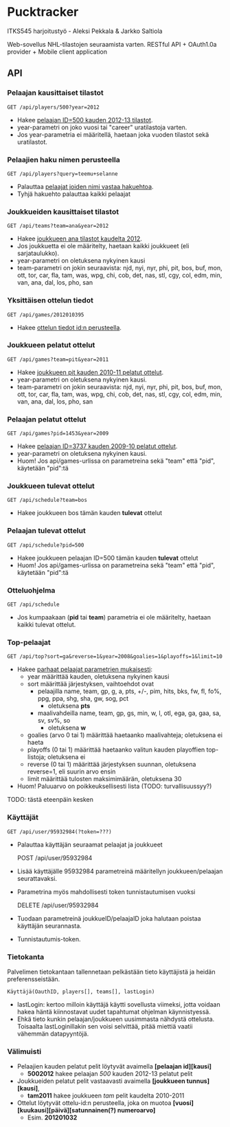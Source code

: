 # Pucktracker

ITKS545 harjoitustyö - Aleksi Pekkala & Jarkko Saltiola

Web-sovellus NHL-tilastojen seuraamista varten.
RESTful API + OAuth1.0a provider + Mobile client application

## API

### Pelaajan kausittaiset tilastot

    GET /api/players/500?year=2012

- Hakee [pelaajan ID=500 kauden 2012-13 tilastot](http://pucktracker.appspot.com/api/players/12?year=2012).
- year-parametri on joko vuosi tai "career" uratilastoja varten.
- Jos year-parametria ei määritellä, haetaan joka vuoden tilastot sekä uratilastot.

### Pelaajien haku nimen perusteella

    GET /api/players?query=teemu+selanne

- Palauttaa [pelaajat joiden nimi vastaa hakuehtoa](http://pucktracker.appspot.com/api/players?query=teemu+selanne).
- Tyhjä hakuehto palauttaa kaikki pelaajat

### Joukkueiden kausittaiset tilastot

    GET /api/teams?team=ana&year=2012

- Hakee [joukkueen ana tilastot kaudelta 2012](http://pucktracker.appspot.com/api/teams?team=ana&year=2012).
- Jos joukkuetta ei ole määritelty, haetaan kaikki joukkueet (eli sarjataulukko).
- year-parametri on oletuksena nykyinen kausi
- team-parametri on jokin seuraavista: njd, nyi, nyr, phi, pit, bos, buf, mon, ott, tor, car, fla, tam, was, wpg, chi, cob, det, nas, stl, cgy, col, edm, min, van, ana, dal, los, pho, san

### Yksittäisen ottelun tiedot

    GET /api/games/2012010395

- Hakee [ottelun tiedot id:n perusteella](http://pucktracker.appspot.com/api/games/2012010395).

### Joukkueen pelatut ottelut

    GET /api/games?team=pit&year=2011

- Hakee [joukkueen pit kauden 2010-11 pelatut ottelut](http://pucktracker.appspot.com/api/games?team=pit&year=2011).
- year-parametri on oletuksena nykyinen kausi.
- team-parametri on jokin seuraavista: njd, nyi, nyr, phi, pit, bos, buf, mon, ott, tor, car, fla, tam, was, wpg, chi, cob, det, nas, stl, cgy, col, edm, min, van, ana, dal, los, pho, san


### Pelaajan pelatut ottelut

    GET /api/games?pid=1453&year=2009

- Hakee [pelaajan ID=3737 kauden 2009-10 pelatut ottelut](http://pucktracker.appspot.com/api/games?pid=1453&year=2009).
- year-parametri on oletuksena nykyinen kausi.
- Huom! Jos api/games-urlissa on parametreina sekä "team" että "pid", käytetään "pid":tä

### Joukkueen tulevat ottelut

    GET /api/schedule?team=bos

- Hakee joukkueen bos tämän kauden **tulevat** ottelut

### Pelaajan tulevat ottelut

    GET /api/schedule?pid=500

- Hakee joukkueen pelaajan ID=500 tämän kauden **tulevat** ottelut
- Huom! Jos api/games-urlissa on parametreina sekä "team" että "pid", käytetään "pid":tä

### Otteluohjelma

    GET /api/schedule

- Jos kumpaakaan (**pid** tai **team**) parametria ei ole määritelty, haetaan kaikki tulevat ottelut.

### Top-pelaajat

    GET /api/top?sort=ga&reverse=1&year=2008&goalies=1&playoffs=1&limit=10

- Hakee [parhaat pelaajat parametrien mukaisesti](http://pucktracker.appspot.com/api/top?sort=g&reverse=1&year=2008&goalies=1&playoffs=1&limit=10):
    -  year määrittää kauden, oletuksena nykyinen kausi
    -  sort määrittää järjestyksen, vaihtoehdot ovat
        - pelaajilla  name, team, gp, g, a, pts, +/-, pim, hits, bks, fw, fl, fo%, ppg, ppa, shg, sha, gw, sog, pct
            - oletuksena **pts**
        - maalivahdeilla name, team, gp, gs, min, w, l, otl, ega, ga, gaa, sa, sv, sv%, so
           - oletuksena **w**
    -  goalies (arvo 0 tai 1) määrittää haetaanko maalivahteja; oletuksena ei haeta
    - playoffs (0 tai 1) määrittää haetaanko valitun kauden playoffien top-listoja; oletuksena ei
    - reverse (0 tai 1) määrittää järjestyksen suunnan, oletuksena reverse=1, eli suurin arvo ensin
    - limit määrittää tulosten maksimimäärän, oletuksena 30
- Huom! Paluuarvo on poikkeuksellisesti lista (TODO: turvallisuussyy?)

TODO: tästä eteenpäin kesken

### Käyttäjät

    GET /api/user/95932984(?token=???)

- Palauttaa käyttäjän seuraamat pelaajat ja joukkueet

    POST /api/user/95932984

- Lisää käyttäjälle 95932984 parametreinä määritellyn joukkueen/pelaajan seurattavaksi.
- Parametrina myös mahdollisesti token tunnistautumisen vuoksi

    DELETE /api/user/95932984

- Tuodaan parametreinä joukkueID/pelaajaID joka halutaan poistaa käyttäjän seurannasta.
- Tunnistautumis-token.

### Tietokanta
Palvelimen tietokantaan tallennetaan pelkästään tieto käyttäjistä ja heidän preferensseistään.

    Käyttäjä(OauthID, players[], teams[], lastLogin)

- lastLogin: kertoo milloin käyttäjä käytti sovellusta viimeksi, jotta voidaan hakea häntä kiinnostavat uudet tapahtumat ohjelman käynnistyessä.
- Ehkä tieto kunkin pelaajan/joukkueen uusimmasta nähdystä ottelusta. Toisaalta lastLoginillakin sen voisi selvittää, pitää miettiä vaatii vähemmän datapyyntöjä.

### Välimuisti

- Pelaajien kauden pelatut pelit löytyvät avaimella **[pelaajan id][kausi]**
    - **5002012** hakee pelaajan *500* kauden 2012-13 pelatut pelit
- Joukkueiden pelatut pelit vastaavasti avaimella **[joukkueen tunnus][kausi]**,
    - **tam2011** hakee joukkueen *tam* pelit kaudelta 2010-2011
- Ottelut löytyvät ottelu-id:n perusteella, joka on muotoa **[vuosi][kuukausi][päivä][satunnainen(?) numeroarvo]**
    - Esim. **201201032**
